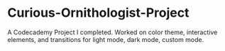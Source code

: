 # Curious-Ornithologist-Project

A Codecademy Project I completed. Worked on color theme, interactive elements, and transitions for light mode, dark mode, custom mode. 
